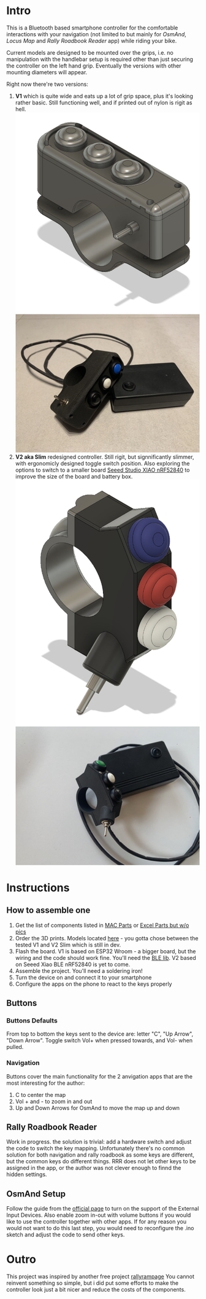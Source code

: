 # Intro

This is a Bluetooth based smartphone controller for the comfortable interactions with your navigation (not limited to but mainly for _OsmAnd_, _Locus Map_ and _Rally Roadbook Reader_ app) while riding your bike.

Current models are designed to be mounted over the grips, i.e. no manipulation with the handlebar setup is required other than just securing the controller on the left hand grip. Eventually the versions with other mounting diameters will appear.

Right now there're two versions:
1. **V1** which is quite wide and eats up a lot of grip space, plus it's looking rather basic. Still functioning well, and if printed out of nylon is rigit as hell.
![V1](Docs/Pics/V1/1.png "V1") ![V1](Docs/Pics/V1/IMG_2272.jpeg "V1 Assembled")
2. **V2 aka Slim** redesigned controller. Still rigit, but signnificantly slimmer, with ergonomicly designed toggle switch position. Also exploring the options to switch to a smaller board [Seeed Studio XIAO nRF52840](https://wiki.seeedstudio.com/XIAO_BLE/) to improve the size of the board and battery box.
![Slim](Docs/Pics/slim/1.png "Slim model") ![Slim](Docs/Pics/slim/IMG_2290.jpeg "Slim Assembled")

# Instructions
## How to assemble one
1. Get the list of components listed in [MAC Parts](Docs/parts.numbers) or [Excel Parts but w/o pics](Docs/parts.xlsx)
2. Order the 3D prints. Models located [here](Hardware/casing) - you gotta chose between the tested V1 and V2 Slim which is still in dev.
3. Flash the board. V1 is based on ESP32 Wroom - a bigger board, but the wiring and the code should work fine. You'll need the [BLE lib](Code/ESP32-BLE-Keyboard-master). V2 based on Seeed Xiao BLE nRF52840 is yet to come.
4. Assemble the project. You'll need a soldering iron!
5. Turn the device on and connect it to your smartphone
6. Configure the apps on the phone to react to the keys properly

## Buttons

### Buttons Defaults
From top to bottom the keys sent to the device are: letter "C", "Up Arrow", "Down Arrow". Toggle switch Vol+ when pressed towards, and Vol- when pulled.

### Navigation
Buttons cover the main functionality for the 2 anvigation apps that are the most interesting for the author:
1. C to center the map
2. Vol + and - to zoom in and out
3. Up and Down Arrows for OsmAnd to move the map up and down

## Rally Roadbook Reader
Work in progress.
the solution is trivial: add a hardware switch and adjust the code to switch the key mapping. Unfortunately there's no common solution for both navigation and rally roadbook as some keys are different, but the common keys do different things. RRR does not let other keys to be assigned in the app, or the author was not clever enough to finnd the hidden settings.

## OsmAnd Setup
Follow the guide from the [official page](https://osmand.net/docs/user/map/interact-with-map/#external-input-device-buttons) to turn on the support of the External Input Devices. Also enable zoom in-out with volume buttons if you would like to use the controller together with other apps. If for any reason you would not want to do this last step, you would need to reconfigure the .ino sketch and adjust the code to send other keys.

# Outro
This project was inspired by another free project [rallyrampage](https://www.rallyrampage.com/product/bluetooth-navigation-handlebar-controller-version-1-7-3-6b/)
You cannot reinvent something so simple, but i did put some efforts to make the controller look just a bit nicer and reduce the costs of the components.
